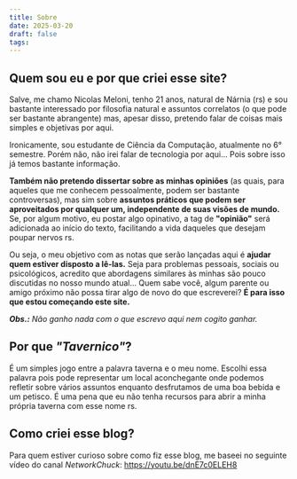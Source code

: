 ```yaml
---
title: Sobre
date: 2025-03-20
draft: false
tags:
---
```


  
## Quem sou eu e por que criei esse site?
Salve, me chamo Nicolas Meloni, tenho 21 anos, natural de Nárnia (rs) e sou bastante interessado por filosofia natural e assuntos correlatos (o que pode ser bastante abrangente) mas, apesar disso, pretendo falar de coisas mais simples e objetivas por aqui.

Ironicamente, sou estudante de Ciência da Computação, atualmente no 6° semestre. Porém não, não irei falar de tecnologia por aqui... Pois sobre isso já temos bastante informação.

**Também não pretendo dissertar sobre as minhas opiniões** (as quais, para aqueles que me conhecem pessoalmente, podem ser bastante controversas), mas sim sobre **assuntos práticos que podem ser aproveitados por qualquer um, independente de suas visões de mundo.** Se, por algum motivo, eu postar algo opinativo, a tag de **"opinião"** será adicionada ao início do texto, facilitando a vida daqueles que desejam poupar nervos rs.

Ou seja, o meu objetivo com as notas que serão lançadas aqui é **ajudar quem estiver disposto a lê-las.** Seja para problemas pessoais, sociais ou psicológicos, acredito que abordagens similares às minhas são pouco discutidas no nosso mundo atual... Quem sabe você, algum parente ou amigo próximo não possa tirar algo de novo do que escreverei? **É para isso que estou começando este site.**

***Obs.:** Não ganho nada com o que escrevo aqui nem cogito ganhar.* 

## Por que *"Tavernico"*?
É um simples jogo entre a palavra taverna e o meu nome. Escolhi essa palavra pois pode representar um local aconchegante onde podemos refletir sobre vários assuntos enquanto desfrutamos de uma boa bebida e um petisco. É uma pena que eu não tenha recursos para abrir a minha própria taverna com esse nome rs.

## Como criei esse blog?
Para quem estiver curioso sobre como fiz esse blog, me baseei no seguinte vídeo do canal *NetworkChuck*: 
https://youtu.be/dnE7c0ELEH8

